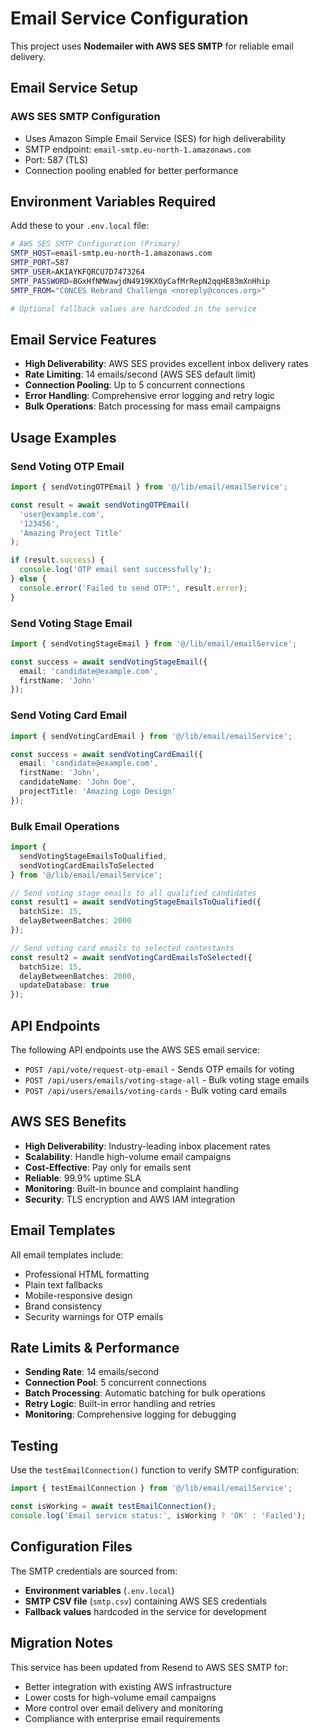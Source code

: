 # Email Service Configuration

This project uses **Nodemailer with AWS SES SMTP** for reliable email delivery.

## Email Service Setup

### AWS SES SMTP Configuration
- Uses Amazon Simple Email Service (SES) for high deliverability
- SMTP endpoint: `email-smtp.eu-north-1.amazonaws.com`
- Port: 587 (TLS)
- Connection pooling enabled for better performance

## Environment Variables Required

Add these to your `.env.local` file:

```bash
# AWS SES SMTP Configuration (Primary)
SMTP_HOST=email-smtp.eu-north-1.amazonaws.com
SMTP_PORT=587
SMTP_USER=AKIAYKFQRCU7D7473264
SMTP_PASSWORD=BGxHfNMWawjdN4919KXOyCafMrRepN2qqHE83mXnHhip
SMTP_FROM="CONCES Rebrand Challenge <noreply@conces.org>"

# Optional fallback values are hardcoded in the service
```

## Email Service Features

- **High Deliverability**: AWS SES provides excellent inbox delivery rates
- **Rate Limiting**: 14 emails/second (AWS SES default limit)
- **Connection Pooling**: Up to 5 concurrent connections
- **Error Handling**: Comprehensive error logging and retry logic
- **Bulk Operations**: Batch processing for mass email campaigns

## Usage Examples

### Send Voting OTP Email
```typescript
import { sendVotingOTPEmail } from '@/lib/email/emailService';

const result = await sendVotingOTPEmail(
  'user@example.com',
  '123456',
  'Amazing Project Title'
);

if (result.success) {
  console.log('OTP email sent successfully');
} else {
  console.error('Failed to send OTP:', result.error);
}
```

### Send Voting Stage Email
```typescript
import { sendVotingStageEmail } from '@/lib/email/emailService';

const success = await sendVotingStageEmail({
  email: 'candidate@example.com',
  firstName: 'John'
});
```

### Send Voting Card Email
```typescript
import { sendVotingCardEmail } from '@/lib/email/emailService';

const success = await sendVotingCardEmail({
  email: 'candidate@example.com',
  firstName: 'John',
  candidateName: 'John Doe',
  projectTitle: 'Amazing Logo Design'
});
```

### Bulk Email Operations
```typescript
import { 
  sendVotingStageEmailsToQualified,
  sendVotingCardEmailsToSelected 
} from '@/lib/email/emailService';

// Send voting stage emails to all qualified candidates
const result1 = await sendVotingStageEmailsToQualified({
  batchSize: 15,
  delayBetweenBatches: 2000
});

// Send voting card emails to selected contestants
const result2 = await sendVotingCardEmailsToSelected({
  batchSize: 15,
  delayBetweenBatches: 2000,
  updateDatabase: true
});
```

## API Endpoints

The following API endpoints use the AWS SES email service:

- `POST /api/vote/request-otp-email` - Sends OTP emails for voting
- `POST /api/users/emails/voting-stage-all` - Bulk voting stage emails
- `POST /api/users/emails/voting-cards` - Bulk voting card emails

## AWS SES Benefits

- **High Deliverability**: Industry-leading inbox placement rates
- **Scalability**: Handle high-volume email campaigns
- **Cost-Effective**: Pay only for emails sent
- **Reliable**: 99.9% uptime SLA
- **Monitoring**: Built-in bounce and complaint handling
- **Security**: TLS encryption and AWS IAM integration

## Email Templates

All email templates include:
- Professional HTML formatting
- Plain text fallbacks
- Mobile-responsive design
- Brand consistency
- Security warnings for OTP emails

## Rate Limits & Performance

- **Sending Rate**: 14 emails/second
- **Connection Pool**: 5 concurrent connections
- **Batch Processing**: Automatic batching for bulk operations
- **Retry Logic**: Built-in error handling and retries
- **Monitoring**: Comprehensive logging for debugging

## Testing

Use the `testEmailConnection()` function to verify SMTP configuration:

```typescript
import { testEmailConnection } from '@/lib/email/emailService';

const isWorking = await testEmailConnection();
console.log('Email service status:', isWorking ? 'OK' : 'Failed');
```

## Configuration Files

The SMTP credentials are sourced from:
- **Environment variables** (`.env.local`)
- **SMTP CSV file** (`smtp.csv`) containing AWS SES credentials
- **Fallback values** hardcoded in the service for development

## Migration Notes

This service has been updated from Resend to AWS SES SMTP for:
- Better integration with existing AWS infrastructure
- Lower costs for high-volume email campaigns
- More control over email delivery and monitoring
- Compliance with enterprise email requirements